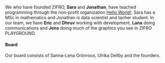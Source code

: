 <!-- Template: Team -->
<!-- Link: /en/team/ -->
<!-- Page name: Team -->
<!-- Section Title: Our team -->
<!-- Text Right: -->

We who have founded ZIFRO, **Sara** and **Jonathan**, have teached programming through the non-profit organization [Hello World!](https://helloworld.se/). Sara has a MSc in mathematics and Jonathan is data scientist and tacher student. In our team, we have **Eric** and **Dhruv** working with development, **Lana** doing communications and **Jens** doing much of the graphics you see in ZIFRO PLAYGROUND.

<!-- Text Bottom: -->

#### Board

Our board consists of Sanna-Lena Grönroos, Ulrika Dellby and the founders.
